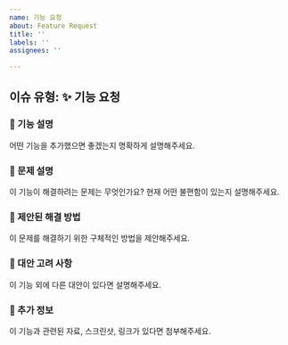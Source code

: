 ```yaml
---
name: 기능 요청
about: Feature Request
title: ''
labels: ''
assignees: ''

---
```


이슈 유형: ✨ 기능 요청
---

### 📝 기능 설명
어떤 기능을 추가했으면 좋겠는지 명확하게 설명해주세요.

### 🚧 문제 설명
이 기능이 해결하려는 문제는 무엇인가요? 현재 어떤 불편함이 있는지 설명해주세요.

### 🔧 제안된 해결 방법
이 문제를 해결하기 위한 구체적인 방법을 제안해주세요.

### 🔄 대안 고려 사항
이 기능 외에 다른 대안이 있다면 설명해주세요.

### 📎 추가 정보
이 기능과 관련된 자료, 스크린샷, 링크가 있다면 첨부해주세요.
